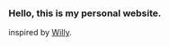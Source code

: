 ### Hello, this is my personal website.

inspired by [Willy](https://github.com/willyosu/willyosu.github.io).
